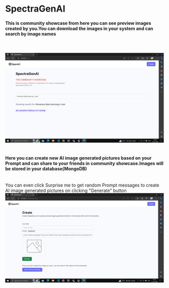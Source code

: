 # SpectraGenAI
<h4> This is community showcase from here you can see preview images created by you.You can download the images in your system and can search by image names</h4>
</br>
</br>
<img src="https://github.com/himanshubaid/SpectraGenAI/blob/main/photo1.PNG"/>
</br>
</br>
<h4> Here you can create  new AI image generated pictures based on your Prompt and can share to your friends in community showcase.Images will be stored in your database(MongoDB)</h4>
</br>
You can even click Surprise me to get random Prompt messages to create AI image generated pictures on clicking "Generate" button
<img src="https://github.com/himanshubaid/SpectraGenAI/blob/main/Createphoto.PNG"/>
